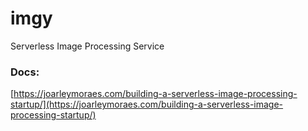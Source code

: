 # imgy
Serverless Image Processing Service

### Docs:

[https://joarleymoraes.com/building-a-serverless-image-processing-startup/](https://joarleymoraes.com/building-a-serverless-image-processing-startup/)



